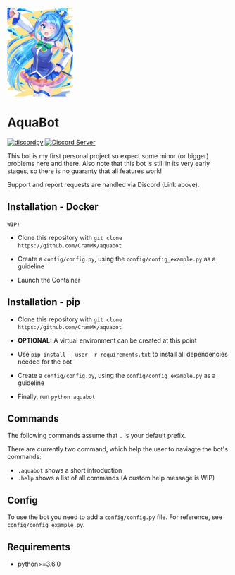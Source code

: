 ![Avatar](img/avatar.png)

AquaBot
=======

[![discordpy](https://img.shields.io/badge/discordpy-Core-blue)](https://github.com/Rapptz/discord.py)
[![Discord Server](https://img.shields.io/badge/Support-Discord%20Server-blue.svg)](https://discordapp.com/invite/HbYfyJT)

This bot is my first personal project so expect some minor (or bigger) problems
here and there.
Also note that this bot is still in its very early stages, so there is no
guaranty that all features work!

Support and report requests are handled via Discord (Link above).

Installation - Docker
---------------------

`WIP!`

+ Clone this repository with `git clone https://github.com/CramMK/aquabot`

+ Create a `config/config.py`, using the `config/config_example.py` as a
guideline

+ Launch the Container

Installation - pip
------------------

+ Clone this repository with `git clone https://github.com/CramMK/aquabot`

+ **OPTIONAL:** A virtual environment can be created at this point

+ Use `pip install --user -r requirements.txt` to install all dependencies
needed for the bot

+ Create a `config/config.py`, using the `config/config_example.py` as a
guideline

+ Finally, run `python aquabot`

Commands
------

The following commands assume that `.` is your default prefix.

There are currently two command, which help the user to naviagte the bot's
commands:

+ `.aquabot` shows a short introduction
+ `.help` shows a list of all commands (A custom help message is WIP)

Config
------

To use the bot you need to add a `config/config.py` file. For reference, see
`config/config_example.py`.

Requirements
------------

+ python>=3.6.0
